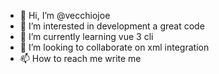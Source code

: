 - 👋 Hi, I’m @vecchiojoe
- 👀 I’m interested in development a great code
- 🌱 I’m currently learning vue 3 cli
- 💞️ I’m looking to collaborate on xml integration
- 📫 How to reach me write me

<!---
vecchiojoe/vecchiojoe is a ✨ special ✨ repository because its `README.md` (this file) appears on your GitHub profile.
You can click the Preview link to take a look at your changes.
--->
